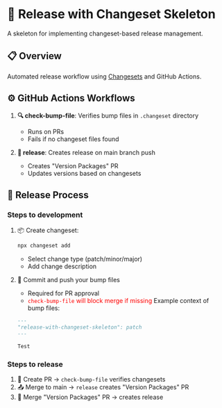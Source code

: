 # 🚀 Release with Changeset Skeleton

A skeleton for implementing changeset-based release management.

## 📋 Overview

Automated release workflow using [Changesets](https://github.com/changesets/changesets) and GitHub Actions.

## ⚙️ GitHub Actions Workflows

1. **🔍 check-bump-file**: Verifies bump files in `.changeset` directory
   - Runs on PRs
   - Fails if no changeset files found

2. **🚀 release**: Creates release on main branch push
   - Creates "Version Packages" PR
   - Updates versions based on changesets

## 📝 Release Process

### Steps to development
1. 📦 Create changeset:
   ```bash
   npx changeset add
   ```
   - Select change type (patch/minor/major)
   - Add change description

2. 💾 Commit and push your bump files
   - Required for PR approval
   - <span style="color: red">`check-bump-file` will block merge if missing</span>
   Example context of bump files:
   ```markdown:.changeset/rare-coins-sneeze.md
   ---
   "release-with-changeset-skeleton": patch
   ---
   
   Test
   ```

### Steps to release
1. 🔄 Create PR → `check-bump-file` verifies changesets
2. 📤 Merge to main → `release` creates "Version Packages" PR
3. 🎉 Merge "Version Packages" PR → creates release
